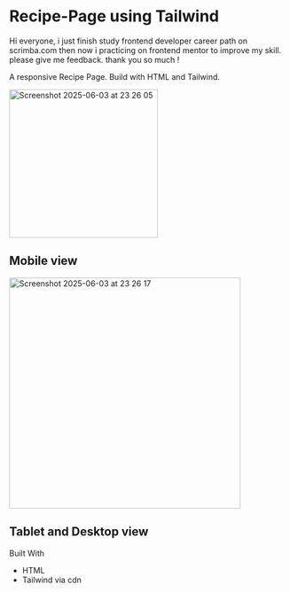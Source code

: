 # Recipe-Page using Tailwind

Hi everyone, i just finish study frontend developer career path on scrimba.com then now i practicing on frontend mentor to improve my skill. please give me feedback. thank you so much !

A responsive Recipe Page. Build with HTML and Tailwind.

<img width="268" alt="Screenshot 2025-06-03 at 23 26 05" src="https://github.com/user-attachments/assets/f18a8aa2-7a5e-496d-9fbd-6788d15c461c" />
<h2>Mobile view</h2>

<img width="417" alt="Screenshot 2025-06-03 at 23 26 17" src="https://github.com/user-attachments/assets/d7d37ed4-df3d-4101-a6f7-c8da2481321c" />
<h2>Tablet and Desktop view</h2>

Built With
- HTML
- Tailwind via cdn
